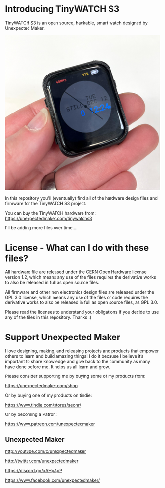 # Introducing TinyWATCH S3
TinyWATCH S3 is an open source, hackable, smart watch designed by Unexpected Maker.

![TinyWATCH S3](images/tw_01.jpg "TinyWATCH S3")

In this repository you'll (eventually) find all of the hardware design files and firmware for the TinyWATCH S3 project.

You can buy the TinyWATCH hardware from:
https://unexpectedmaker.com/tinywatchs3

I'll be adding more files over time....


# License - What can I do with these files?

All hardware file are released under the CERN Open Hardware license version 1.2, which means any use of the files requires the derivative works to also be released in full as open source files.

All firmware and other non electronics design files are released under the GPL 3.0 license, which means any use of the files or code requires the derivative works to also be released in full as open source files, as GPL 3.0.

Please read the licenses to understand your obligations if you decide to use any of the files in this repository. Thanks :)   


# Support Unexpected Maker

I love designing, making, and releasing projects and products that empower others to learn and build amazing things! I do it because I believe it’s important to share knowledge and give back to the community as many have done before me. It helps us all learn and grow.

Please consider supporting me by buying some of my products from:

https://unexpectedmaker.com/shop

Or by buying one of my products on tindie:

https://www.tindie.com/stores/seonr/

Or by becoming a Patron:

https://www.patreon.com/unexpectedmaker


## Unexpected Maker
http://youtube.com/c/unexpectedmaker

http://twitter.com/unexpectedmaker

https://discord.gg/xAHpApP

https://www.facebook.com/unexpectedmaker/

